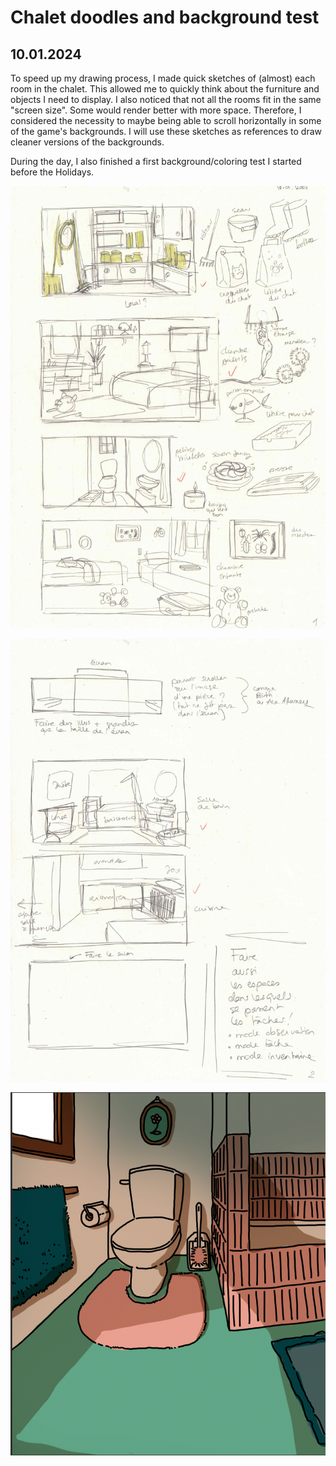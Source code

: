 # Chalet doodles and background test

## 10.01.2024

To speed up my drawing process, I made quick sketches of (almost) each room in the chalet. This allowed me to quickly think about the furniture and objects I need to display. I also noticed that not all the rooms fit in the same "screen size". Some would render better with more space. Therefore, I considered the necessity to maybe being able to scroll horizontally in some of the game's backgrounds. I will use these sketches as references to draw cleaner versions of the backgrounds.

During the day, I also finished a first background/coloring test I started before the Holidays.

![](images/20240110/sketches1.jpeg)

![](images/20240110/sketches2.jpeg)

![](images/20240110/background-test.png)
